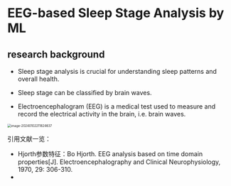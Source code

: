 # EEG-based Sleep Stage Analysis by ML

## research background

- Sleep stage analysis is crucial for understanding sleep patterns and overall health. 

- Sleep stage can be classified by brain waves.

- Electroencephalogram (EEG) is a medical test used to measure and record the electrical activity in the brain, i.e. brain waves.

  [^1]: https://en.wikipedia.org/wiki/Electroencephalography

  

<img src="C:\Users\Tony\AppData\Roaming\Typora\typora-user-images\image-20240102211824637.png" alt="image-20240102211824637" style="zoom:50%;" />





引用文献一览：

- Hjorth参数特征：Bo Hjorth. EEG analysis based on time domain properties[J]. Electroencephalography and Clinical Neurophysiology, 1970, 29: 306-310.
- 